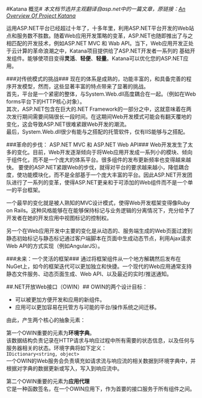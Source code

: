 #Katana 概览#
*本文档节选并主观翻译自asp.net中的一篇文章，原链接：[An Overview Of Project Katana](http://www.asp.net/aspnet/overview/owin-and-katana/an-overview-of-project-katana)*

运用ASP.NET平台已经超过十年了，十多年里，利用ASP.NET平台开发的Web站点和服务数不胜数。随着Web应用开发策略的变革，ASP.NET也随即推出了与之相匹配的开发技术，例如ASP.NET MVC 和 Wab API。当下，Web应用开发正处于云计算的革命浪潮之中，Katana项目提供给了ASP.NET开发者一系列的
基础开发组件。能够使项目变得**灵活**、**轻便**、**轻量**。Katana可以优化您的ASP.NET应用。


###对传统模式的挑战###
现在的体系是成熟的，功能丰富的，和具备完善的程序开发模型，然而，这些显著丰富的特点带来了显著的挑战。  
首先，平台是一个紧密的整体，与System.Web.dll高度耦合在一起。（例如在Web forms平台下的HTTP核心对象）。  
其次，ASP.NET包含在巨大的.NET Framework的一部分之中，这就意味着在两次发行期间需要间隔很长一段时间。在这期间Web开发模式可能会有翻天覆地的变化，这会导致ASP.NET很难紧跟Web开发的潮流。  
最后，System.Web.dll很少有能与之搭配的托管软件，仅有IIS能够与之搭配。

###革命的步伐： ASP.NET MVC 和 ASP.NET Web API###
Web开发发生了太多的变化。目前，Web开发逐渐倾向于将Web应用开发成一系列小的模块、倾向于组件化，而不是一个庞大的体系平台。很多组件的发布更新频率也变得越来越快。
要使的ASP.NET紧跟Web的步伐，就得对平台的要求越来越小，降低耦合度，使功能模块化，而不是全部基于一个庞大丰富的平台。因此ASP.NET开发团队进行了一系列的变革，使得ASP.NET更亲和于可添加的Web组件而不是一个单一的平台框架。

一个最早的变化就是被人熟知的MVC设计模式，使得Web开发框架变得像Ruby on Rails。这种风格能够在在能够保持标记与业务逻辑的分离情况下，充分给予了开发者在她的开发应用中视图标记的控制权。

另一个在Web应用开发中主要的变化是从动态的、服务端生成的Web页面过渡到静态初始标记与静态标记通过客户端脚本在页面中生成动态节点，利用Ajax请求Web API的方式实现（例如AngularJS）。

###未来：一个灵活的框架###
通过将框架组件从一个地方解耦然后发布在NuGet上，如今的框架迭代可以更加独立和快捷。一个现代的Web应用通常支持静态文件服务、动态页面生成、Web API、以及最近的实时/推送通知。

##.NET开放Web接口（OWIN）##
OWIN的两个设计目标：

* 可以被更加方便开发和应用的新组件。
* 应用可以更加容易在托管方与可能的平台/操作系统之间迁移。

由此，产生两个核心的抽象元素：

第一个OWIN重要的元素为**环境字典**。  
该数据结构负责记录在HTTP请求与响应过程中所有需要的状态信息，以及任何与服务器相关的状态。环境字典将如下定义：  
``IDictionary<string, object>``   
一个OWIN的Web服务会负责填充如请求流与响应流的相关数据到环境字典中，并根据对字典的数据更新或写入，写入到响应流中。  

第二个OWIN重要的元素为**应用代理**  
它是一种函数签名，在一个OWIN应用下，作为首要的接口服务于所有组件之间。